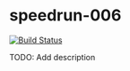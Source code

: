 # speedrun-006

[![Build Status](https://travis-ci.com/o-o-overflow/dc2019q-speedrun-006.svg?token=6XM5nywRvLrMFwxAsXj3&branch=master)](https://travis-ci.com/o-o-overflow/dc2019q-speedrun-006)

TODO: Add description
 
